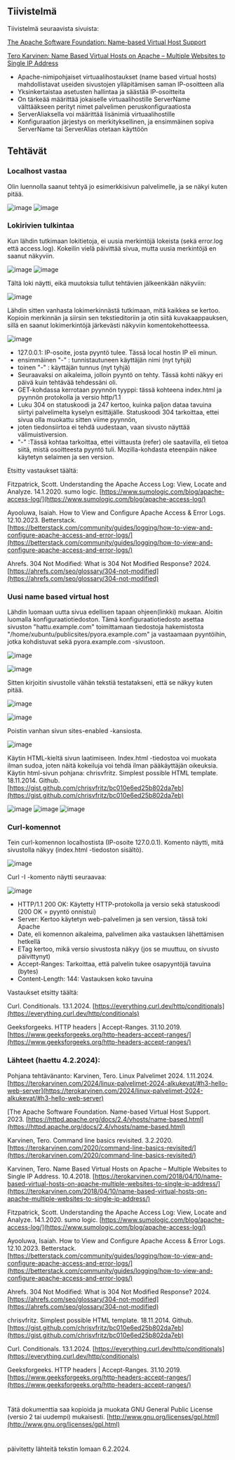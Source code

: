  
 ## Tiivistelmä

 Tiivistelmä seuraavista sivuista:
 
 [The Apache Software Foundation: Name-based Virtual Host Support](https://httpd.apache.org/docs/2.4/vhosts/name-based.html)
 
 [Tero Karvinen: Name Based Virtual Hosts on Apache – Multiple Websites to Single IP Address](https://terokarvinen.com/2018/04/10/name-based-virtual-hosts-on-apache-multiple-websites-to-single-ip-address/)
 
- Apache-nimipohjaiset virtuaalihostaukset (name based virtual hosts) mahdollistavat useiden sivustojen ylläpitämisen saman IP-osoitteen alla
- Yksinkertaistaa asetusten hallintaa ja säästää IP-osoitteita
- On tärkeää määrittää jokaiselle virtuaalihostille ServerName välttääkseen perityt nimet palvelimen peruskonfiguraatiosta
- ServerAliaksella voi määrittää lisänimiä virtuaalihostille
- Konfiguraation järjestys on merkityksellinen, ja ensimmäinen sopiva ServerName tai ServerAlias otetaan käyttöön

## Tehtävät
 
 ### Localhost vastaa

 Olin luennolla saanut tehtyä jo esimerkkisivun palvelimelle, ja se näkyi kuten pitää.
 
 ![image](https://github.com/RonjaVee/smial/assets/148786247/74755942-4100-4da7-9ec8-771772bebd0d)
 ![image](https://github.com/RonjaVee/smial/assets/148786247/73358757-35e0-418f-974d-5a1ad1ab27b7)
 
### Lokirivien tulkintaa

Kun lähdin tutkimaan lokitietoja, ei uusia merkintöjä lokeista (sekä error.log että access.log). Kokeilin vielä päivittää sivua, mutta uusia merkintöjä en saanut näkyviin.


![image](https://github.com/RonjaVee/smial/assets/148786247/ae464e72-57b9-4a4f-ae30-25696a2770a0)
![image](https://github.com/RonjaVee/smial/assets/148786247/2565e0d3-fa46-42e6-9094-3577d925950a)

Tältä loki näytti, eikä muutoksia tullut tehtävien jälkeenkään näkyviin:

![image](https://github.com/RonjaVee/smial/assets/148786247/a4a986be-1cad-4e28-a5d4-d7825a9b71a7)

Lähdin sitten vanhasta lokimerkinnästä tutkimaan, mitä kaikkea se kertoo. Kopioin merkinnän ja siirsin sen tekstieditoriin ja otin siitä kuvakaappauksen, sillä en saanut lokimerkintöjä järkevästi näkyviin
komentokehotteessa.

![image](https://github.com/RonjaVee/smial/assets/148786247/2bcea386-d422-43c7-893d-044018a704a2)


- 127.0.0.1: IP-osoite, josta pyyntö tulee. Tässä local hostin IP eli minun.
- ensimmäinen "-" : tunnistautuneen käyttäjän nimi (nyt tyhjä)
- toinen "-" : käyttäjän tunnus (nyt tyhjä)
- Seuraavaksi on aikaleima, jolloin pyyntö on tehty. Tässä kohti näkyy eri päivä kuin tehtävää tehdessäni oli.
- GET-kohdassa kerrotaan pyynnön tyyppi: tässä kohteena index.html ja pyynnön protokolla ja versio http/1.1
- Luku 304 on statuskoodi ja 247 kertoo, kuinka paljon dataa tavuina siirtyi palvelimelta kyselyn esittäjälle. Statuskoodi 304 tarkoittaa, ettei sivua olla muokattu sitten viime pyynnön, 
- joten tiedonsiirtoa ei tehdä uudestaan, vaan sivusto näyttää välimuistiversion.
- "-"	:Tässä kohtaa tarkoittaa, ettei viittausta (refer) ole saatavilla, eli  tietoa siitä, mistä osoitteesta pyyntö tuli.
Mozilla-kohdasta eteenpäin näkee käytetyn selaimen ja sen version.

Etsitty vastaukset täältä: 

Fitzpatrick, Scott. Understanding the Apache Access Log: View, Locate and Analyze. 14.1.2020. sumo logic. [https://www.sumologic.com/blog/apache-access-log/](https://www.sumologic.com/blog/apache-access-log/)

Ayooluwa, Isaiah. How to View and Configure Apache Access & Error Logs. 12.10.2023. Betterstack. [https://betterstack.com/community/guides/logging/how-to-view-and-configure-apache-access-and-error-logs/](https://betterstack.com/community/guides/logging/how-to-view-and-configure-apache-access-and-error-logs/)

Ahrefs. 304 Not Modified: What is 304 Not Modified Response? 2024. [https://ahrefs.com/seo/glossary/304-not-modified](https://ahrefs.com/seo/glossary/304-not-modified)


### Uusi name based virtual host

Lähdin luomaan uutta sivua edellisen tapaan ohjeen(linkki) mukaan. Aloitin luomalla konfiguraatiotiedoston. Tämä konfiguraatiotiedosto asettaa sivuston "hattu.example.com" toimittamaan tiedostoja hakemistosta
"/home/xubuntu/publicsites/pyora.example.com" ja vastaamaan pyyntöihin, jotka kohdistuvat sekä pyora.example.com -sivustoon. 

![image](https://github.com/RonjaVee/smial/assets/148786247/c4157557-90d6-41de-b024-5180eaa2ef50)


![image](https://github.com/RonjaVee/smial/assets/148786247/b7ababaf-0194-4feb-b2f6-e3473a38d62d)

Sitten kirjoitin sivustolle vähän tekstiä testatakseni, että se näkyy kuten pitää.

![image](https://github.com/RonjaVee/smial/assets/148786247/032d54cb-5f9f-4620-802d-5fe7e2617b96)

![image](https://github.com/RonjaVee/smial/assets/148786247/ac8c62a6-fc6a-4f8a-9dda-3314e08e6af8)

Poistin vanhan sivun sites-enabled -kansiosta.

![image](https://github.com/RonjaVee/smial/assets/148786247/0aff4e2a-0577-45db-bc71-3f84d33d35d0)

Käytin HTML-kieltä sivun laatimiseen. Index.html -tiedostoa voi muokata ilman sudoa, joten näitä kokeiluja voi tehdä ilman pääkäyttäjän oikeuksia. Käytin html-sivun pohjana: chrisvfritz. Simplest possible HTML template. 18.11.2014. Github. [https://gist.github.com/chrisvfritz/bc010e6ed25b802da7eb](https://gist.github.com/chrisvfritz/bc010e6ed25b802da7eb)


![image](https://github.com/RonjaVee/smial/assets/148786247/c36b34f7-0ad0-4c41-9859-9e8065d13639)
![image](https://github.com/RonjaVee/smial/assets/148786247/dc41c37a-dbf3-4ea2-9e93-bb06b42598db)
![image](https://github.com/RonjaVee/smial/assets/148786247/2980f10a-6257-46e9-bdcd-3f7a8db55388)

### Curl-komennot

Tein curl-komennon localhostista (IP-osoite 127.0.0.1). Komento näytti, mitä sivustolla näkyy (index.html -tiedoston sisältö).

![image](https://github.com/RonjaVee/smial/assets/148786247/d86b7b64-2171-4937-bd7b-aab17947f8ec)

Curl -I -komento näytti seuraavaa:

![image](https://github.com/RonjaVee/smial/assets/148786247/d4d8b516-b6ac-4432-b7d6-da9573ca07a8)

- HTTP/1.1 200 OK: Käytetty HTTP-protokolla ja versio sekä statuskoodi (200 OK = pyyntö onnistui)
- Server: Kertoo käytetyn web-palvelimen ja sen version, tässä toki Apache
- Date, eli komennon aikaleima, palvelimen aika vastauksen lähettämisen hetkellä
- ETag kertoo, mikä versio sivustosta näkyy (jos se muuttuu, on sivusto päivittynyt)
- Accept-Ranges:  Tarkoittaa, että palvelin tukee osapyyntöjä tavuina (bytes)
- Content-Length: 144: Vastauksen koko tavuina

Vastaukset etsitty täältä: 

Curl. Conditionals. 13.1.2024. [https://everything.curl.dev/http/conditionals](https://everything.curl.dev/http/conditionals)

Geeksforgeeks. HTTP headers | Accept-Ranges. 31.10.2019. [https://www.geeksforgeeks.org/http-headers-accept-ranges/](https://www.geeksforgeeks.org/http-headers-accept-ranges/)







### Lähteet (haettu 4.2.2024):

Pohjana tehtävänanto: Karvinen, Tero. Linux Palvelimet 2024. 1.11.2024. [https://terokarvinen.com/2024/linux-palvelimet-2024-alkukevat/#h3-hello-web-server](https://terokarvinen.com/2024/linux-palvelimet-2024-alkukevat/#h3-hello-web-server)

[The Apache Software Foundation. Name-based Virtual Host Support. 2023. [https://httpd.apache.org/docs/2.4/vhosts/name-based.html](https://httpd.apache.org/docs/2.4/vhosts/name-based.html)

Karvinen, Tero. Command line basics revisited. 3.2.2020. [https://terokarvinen.com/2020/command-line-basics-revisited/](https://terokarvinen.com/2020/command-line-basics-revisited/)

Karvinen, Tero. Name Based Virtual Hosts on Apache – Multiple Websites to Single IP Address. 10.4.2018. [https://terokarvinen.com/2018/04/10/name-based-virtual-hosts-on-apache-multiple-websites-to-single-ip-address/](https://terokarvinen.com/2018/04/10/name-based-virtual-hosts-on-apache-multiple-websites-to-single-ip-address/)

Fitzpatrick, Scott. Understanding the Apache Access Log: View, Locate and Analyze. 14.1.2020. sumo logic. [https://www.sumologic.com/blog/apache-access-log/](https://www.sumologic.com/blog/apache-access-log/)

Ayooluwa, Isaiah. How to View and Configure Apache Access & Error Logs. 12.10.2023. Betterstack. [https://betterstack.com/community/guides/logging/how-to-view-and-configure-apache-access-and-error-logs/](https://betterstack.com/community/guides/logging/how-to-view-and-configure-apache-access-and-error-logs/)

Ahrefs. 304 Not Modified: What is 304 Not Modified Response? 2024. [https://ahrefs.com/seo/glossary/304-not-modified](https://ahrefs.com/seo/glossary/304-not-modified)


chrisvfritz. Simplest possible HTML template. 18.11.2014. Github. [https://gist.github.com/chrisvfritz/bc010e6ed25b802da7eb](https://gist.github.com/chrisvfritz/bc010e6ed25b802da7eb)

Curl. Conditionals. 13.1.2024. [https://everything.curl.dev/http/conditionals](https://everything.curl.dev/http/conditionals)

Geeksforgeeks. HTTP headers | Accept-Ranges. 31.10.2019. [https://www.geeksforgeeks.org/http-headers-accept-ranges/](https://www.geeksforgeeks.org/http-headers-accept-ranges/)

#

Tätä dokumenttia saa kopioida ja muokata GNU General Public License (versio 2 tai uudempi) mukaisesti. [http://www.gnu.org/licenses/gpl.html](http://www.gnu.org/licenses/gpl.html)

#

päivitetty lähteitä tekstin lomaan 6.2.2024.

 
 
 

 

 
 
 
 
 
 
